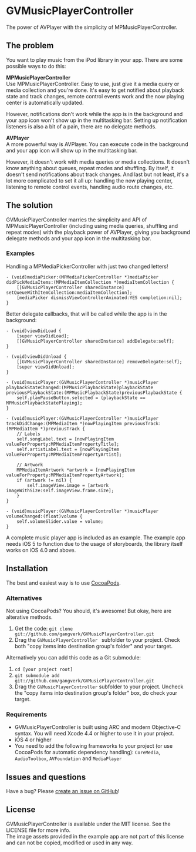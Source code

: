 # GVMusicPlayerController
The power of AVPlayer with the simplicity of MPMusicPlayerController.

## The problem
You want to play music from the iPod library in your app. There are some possible ways to do this:

**MPMusicPlayerController**  
Use MPMusicPlayerController. Easy to use, just give it a media query or media collection and you're done. It's easy to get notified about playback state and track changes, remote control events work and the now playing center is automatically updated.

However, notifications don't work while the app is in the background and your app icon won't show up in the multitasking bar. Setting up notification listeners is also a bit of a pain, there are no delegate methods.

**AVPlayer**  
A more powerful way is AVPlayer. You can execute code in the background and your app icon will show up in the multitasking bar.

However, it doesn't work with media queries or media collections. It doesn't know anything about queues, repeat modes and shuffling. By itself, it doesn't send notifications about track changes. And last but not least, it's a lot more complicated to set it all up: handling the now playing center, listening to remote control events, handling audio route changes, etc.

## The solution
GVMusicPlayerController marries the simplicity and API of MPMusicPlayerController (including using media queries, shuffling and repeat modes) with the playback power of AVPlayer, giving you background delegate methods and your app icon in the multitasking bar.

### Examples
Handling a MPMediaPickerController with just two changed letters!

```
- (void)mediaPicker:(MPMediaPickerController *)mediaPicker didPickMediaItems:(MPMediaItemCollection *)mediaItemCollection {
    [[GVMusicPlayerController sharedInstance] setQueueWithItemCollection:mediaItemCollection];
    [mediaPicker dismissViewControllerAnimated:YES completion:nil];
}
```

Better delegate callbacks, that will be called while the app is in the background:

```
- (void)viewDidLoad {
    [super viewDidLoad];
    [[GVMusicPlayerController sharedInstance] addDelegate:self];
}

- (void)viewDidUnload {
    [[GVMusicPlayerController sharedInstance] removeDelegate:self];
    [super viewDidUnload];
}

- (void)musicPlayer:(GVMusicPlayerController *)musicPlayer playbackStateChanged:(MPMusicPlaybackState)playbackState previousPlaybackState:(MPMusicPlaybackState)previousPlaybackState {
    self.playPauseButton.selected = (playbackState == MPMusicPlaybackStatePlaying);
}

- (void)musicPlayer:(GVMusicPlayerController *)musicPlayer trackDidChange:(MPMediaItem *)nowPlayingItem previousTrack:(MPMediaItem *)previousTrack {
    // Labels
    self.songLabel.text = [nowPlayingItem valueForProperty:MPMediaItemPropertyTitle];
    self.artistLabel.text = [nowPlayingItem valueForProperty:MPMediaItemPropertyArtist];

    // Artwork
    MPMediaItemArtwork *artwork = [nowPlayingItem valueForProperty:MPMediaItemPropertyArtwork];
    if (artwork != nil) {
        self.imageView.image = [artwork imageWithSize:self.imageView.frame.size];
    }
}

- (void)musicPlayer:(GVMusicPlayerController *)musicPlayer volumeChanged:(float)volume {
    self.volumeSlider.value = volume;
}
```

A complete music player app is included as an example. The example app needs iOS 5 to function due to the usage of storyboards, the library itself works on iOS 4.0 and above.


## Installation
The best and easiest way is to use [CocoaPods](http://cocoapods.org).

### Alternatives
Not using CocoaPods? You should, it's awesome! But okay, here are alterative methods.

1. Get the code: `git clone git://github.com/gangverk/GVMusicPlayerController.git`
2. Drag the `GVMusicPlayerController ` subfolder to your project. Check both "copy items into destination group's folder" and your target.

Alternatively you can add this code as a Git submodule:

1. `cd [your project root]`
2. `git submodule add git://github.com/gangverk/GVMusicPlayerController.git`
3. Drag the `GVMusicPlayerController` subfolder to your project. Uncheck the "copy items into destination group's folder" box, do check your target.

### Requirements

* GVMusicPlayerController is built using ARC and modern Objective-C syntax. You will need Xcode 4.4 or higher to use it in your project.
* iOS 4 or higher
* You need to add the following frameworks to your project (or use CocoaPods for automatic dependency handling): `CoreMedia`, `AudioToolbox`, `AVFoundation` and `MediaPlayer`


## Issues and questions
Have a bug? Please [create an issue on GitHub](https://github.com/gangverk/GVMusicPlayerController/issues)!


## License
GVMusicPlayerController is available under the MIT license. See the LICENSE file for more info.  
The image assets provided in the example app are not part of this license and can not be copied, modified or used in any way.
